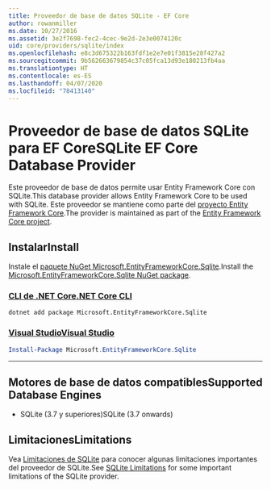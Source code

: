 ```yaml
---
title: Proveedor de base de datos SQLite - EF Core
author: rowanmiller
ms.date: 10/27/2016
ms.assetid: 3e2f7698-fec2-4cec-9e2d-2e3e0074120c
uid: core/providers/sqlite/index
ms.openlocfilehash: e8c3d675322b163fdf1e2e7e01f3815e28f427a2
ms.sourcegitcommit: 9b562663679854c37c05fca13d93e180213fb4aa
ms.translationtype: HT
ms.contentlocale: es-ES
ms.lasthandoff: 04/07/2020
ms.locfileid: "78413140"
---
```

# <a name="sqlite-ef-core-database-provider"></a><span data-ttu-id="b1cd9-102">Proveedor de base de datos SQLite para EF Core</span><span class="sxs-lookup"><span data-stu-id="b1cd9-102">SQLite EF Core Database Provider</span></span>

<span data-ttu-id="b1cd9-103">Este proveedor de base de datos permite usar Entity Framework Core con SQLite.</span><span class="sxs-lookup"><span data-stu-id="b1cd9-103">This database provider allows Entity Framework Core to be used with SQLite.</span></span> <span data-ttu-id="b1cd9-104">Este proveedor se mantiene como parte del [proyecto Entity Framework Core](https://github.com/aspnet/EntityFrameworkCore).</span><span class="sxs-lookup"><span data-stu-id="b1cd9-104">The provider is maintained as part of the [Entity Framework Core project](https://github.com/aspnet/EntityFrameworkCore).</span></span>

## <a name="install"></a><span data-ttu-id="b1cd9-105">Instalar</span><span class="sxs-lookup"><span data-stu-id="b1cd9-105">Install</span></span>

<span data-ttu-id="b1cd9-106">Instale el [paquete NuGet Microsoft.EntityFrameworkCore.Sqlite](https://www.nuget.org/packages/Microsoft.EntityFrameworkCore.Sqlite/).</span><span class="sxs-lookup"><span data-stu-id="b1cd9-106">Install the [Microsoft.EntityFrameworkCore.Sqlite NuGet package](https://www.nuget.org/packages/Microsoft.EntityFrameworkCore.Sqlite/).</span></span>

### <a name="net-core-cli"></a>[<span data-ttu-id="b1cd9-107">CLI de .NET Core</span><span class="sxs-lookup"><span data-stu-id="b1cd9-107">.NET Core CLI</span></span>](#tab/dotnet-core-cli)

```dotnetcli
dotnet add package Microsoft.EntityFrameworkCore.Sqlite
```

### <a name="visual-studio"></a>[<span data-ttu-id="b1cd9-108">Visual Studio</span><span class="sxs-lookup"><span data-stu-id="b1cd9-108">Visual Studio</span></span>](#tab/vs)

``` powershell
Install-Package Microsoft.EntityFrameworkCore.Sqlite
```

***

## <a name="supported-database-engines"></a><span data-ttu-id="b1cd9-109">Motores de base de datos compatibles</span><span class="sxs-lookup"><span data-stu-id="b1cd9-109">Supported Database Engines</span></span>

* <span data-ttu-id="b1cd9-110">SQLite (3.7 y superiores)</span><span class="sxs-lookup"><span data-stu-id="b1cd9-110">SQLite (3.7 onwards)</span></span>

## <a name="limitations"></a><span data-ttu-id="b1cd9-111">Limitaciones</span><span class="sxs-lookup"><span data-stu-id="b1cd9-111">Limitations</span></span>

<span data-ttu-id="b1cd9-112">Vea [Limitaciones de SQLite](limitations.md) para conocer algunas limitaciones importantes del proveedor de SQLite.</span><span class="sxs-lookup"><span data-stu-id="b1cd9-112">See [SQLite Limitations](limitations.md) for some important limitations of the SQLite provider.</span></span>

